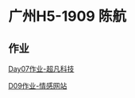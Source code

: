 
# 广州H5-1909 陈航
## 作业
<p><a href="https://chenhangaa.github.io/%E9%99%88%E8%88%AADay07%E4%BD%9C%E4%B8%9A-%E8%B6%85%E5%87%A1%E7%A7%91%E6%8A%80/code/html/%E8%B6%85%E5%87%A1%E7%A7%91%E6%8A%80%E4%BD%9C%E4%B8%9A.html">Day07作业-超凡科技</a></p>
<p><a href="https://chenhangaa.github.io/%E9%99%88%E8%88%AAD09%E4%BD%9C%E4%B8%9A-%E6%83%85%E6%84%9F%E7%BD%91%E7%AB%99/html/%E6%83%85%E6%84%9F%E7%BD%91%E7%AB%99%E4%BD%9C%E4%B8%9A.html">D09作业-情感网站</a></p>
